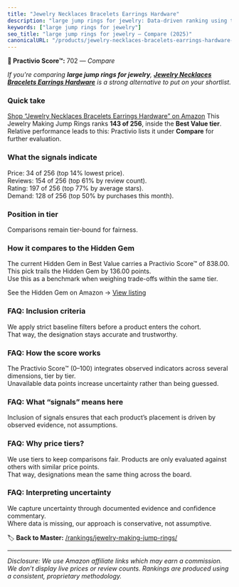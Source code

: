 ```yaml
---
title: "Jewelry Necklaces Bracelets Earrings Hardware"
description: "large jump rings for jewelry: Data-driven ranking using the Practivio Score™. Positioned by quality, value, demand, findability, momentum."
keywords: ["large jump rings for jewelry"]
seo_title: "large jump rings for jewelry — Compare (2025)"
canonicalURL: "/products/jewelry-necklaces-bracelets-earrings-hardware-B0DHNQHGZW/"
---
```


**🛒 Practivio Score™:** 702 — _Compare_


*If you're comparing **large jump rings for jewelry**, **[Jewelry Necklaces Bracelets Earrings Hardware](https://www.amazon.com/dp/B0DHNQHGZW?tag=practivio-20)** is a strong alternative to put on your shortlist.*
### Quick take
[Shop “Jewelry Necklaces Bracelets Earrings Hardware” on Amazon](https://www.amazon.com/dp/B0DHNQHGZW?tag=practivio-20)
This Jewelry Making Jump Rings ranks **143 of 256**, inside the **Best Value tier**.  
Relative performance leads to this: Practivio lists it under **Compare** for further evaluation.

### What the signals indicate
Price: 34 of 256 (top 14% lowest price).  
Reviews: 154 of 256 (top 61% by review count).  
Rating: 197 of 256 (top 77% by average stars).  
Demand: 128 of 256 (top 50% by purchases this month).

### Position in tier
Comparisons remain tier-bound for fairness.

### How it compares to the Hidden Gem
The current Hidden Gem in Best Value carries a Practivio Score™ of 838.00.  
This pick trails the Hidden Gem by 136.00 points.  
Use this as a benchmark when weighing trade-offs within the same tier.  

See the Hidden Gem on Amazon → [View listing](https://www.amazon.com/dp/B098PKGK5X?tag=practivio-20)

### FAQ: Inclusion criteria
We apply strict baseline filters before a product enters the cohort.  
That way, the designation stays accurate and trustworthy.

### FAQ: How the score works
The Practivio Score™ (0–100) integrates observed indicators across several dimensions, tier by tier.  
Unavailable data points increase uncertainty rather than being guessed.

### FAQ: What “signals” means here
Inclusion of signals ensures that each product’s placement is driven by observed evidence, not assumptions.

### FAQ: Why price tiers?
We use tiers to keep comparisons fair. Products are only evaluated against others with similar price points.  
That way, designations mean the same thing across the board.

### FAQ: Interpreting uncertainty
We capture uncertainty through documented evidence and confidence commentary.  
Where data is missing, our approach is conservative, not assumptive.

<!-- Missing template for Compare/CompareWithinPriceClass -->


🏷️ **Back to Master:** [/rankings/jewelry-making-jump-rings/](/rankings/jewelry-making-jump-rings/)

---
_Disclosure: We use Amazon affiliate links which may earn a commission. We don’t display live prices or review counts. Rankings are produced using a consistent, proprietary methodology._
